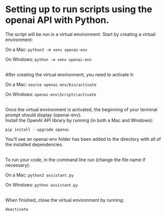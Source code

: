 # Setting up to run scripts using the openai API with Python.

The script will be run in a virtual environment. Start by creating a virtual environment:

On a Mac:
`python3 -m venv openai-env`

On Windows:
`python -m venv openai-env`

<br>
After creating the virtual environment, you need to activate it:

On a Mac:
`source openai-env/bin/activate`

On Windows:
`openai-env\Scripts\activate`

<br>
Once the virtual environment is activated, the beginning of your terminal prompt should display (openai-env).

<br>
Install the OpenAI API library by running (in both a Mac and Windows):

`pip install --upgrade openai` 

You'll see an openai-env folder has been added to the directory with all of the installed dependencies.

<br>
To run your code, in the command line run (change the file name if necessary):

On a Mac:
`python3 assistant.py`

On Windows:
`python assistant.py`

<br>
When finished, close the virtual environment by running: 

`deactivate`



